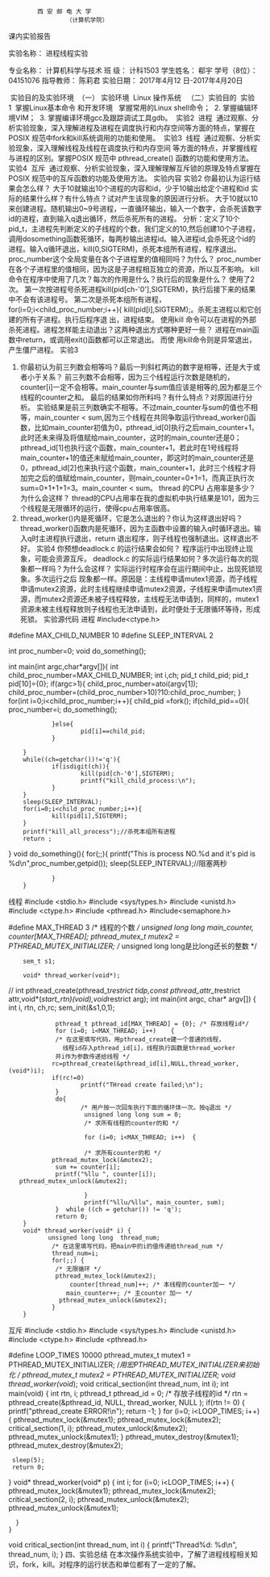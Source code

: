       		西 安 邮 电 大 学
            		（计算机学院）

课内实验报告

实验名称：       进程线程实验







   专业名称：        	 计算机科学与技术
  班    级：			 	   计科1503
   学生姓名：  			 	郗宇
  学号（8位）：          04151076
  指导教师：          		     陈莉君
  实验日期：  2017年4月12 日-2017年4月20日



 实验目的及实验环境 
（一） 实验环境 
Linux 操作系统  
（二）实验目的 
实验1  掌握Linux基本命令 和开发环境 
 掌握常用的Linux shell命令； 
2. 掌握编辑环境VIM； 
3. 掌握编译环境gcc及跟踪调试工具gdb。 
    实验2  进程 
通过观察、分析实验现象，深入理解进程及进程在调度执行和内存空间等方面的特点，掌握在POSIX 规范中fork和kill系统调用的功能和使用。
     实验3  线程 
通过观察、分析实验现象，深入理解线程及线程在调度执行和内存空间 等方面的特点，并掌握线程与进程的区别。掌握POSIX 规范中 pthread_create() 函数的功能和使用方法。  
     实验4  互斥 
通过观察、分析实验现象，深入理解理解互斥锁的原理及特点掌握在POSIX 规范中的互斥函数的功能及使用方法。
实验内容
实验2
你最初认为运行结果会怎么样？
大于10就输出10个进程的内容和id，少于10输出给定个进程和id 
实际的结果什么样？有什么特点？试对产生该现象的原因进行分析。
大于10就以10来创建进程。随机输出0~9号进程，一直循环输出，输入一个数字，会杀死该数字id的进程，直到输入q退出循环，然后杀死所有的进程。
分析：定义了10个pid_t，主进程先判断定义的子线程的个数，我们定义的10,然后创建10个子进程，调用dosomething函数死循环，每两秒输出进程id。输入进程id,会杀死这个id的进程。输入q循环退出，kill(0,SIGTERM)，杀死本组所有进程，程序退出。
proc_number这个全局变量在各个子进程里的值相同吗？为什么？
proc_number在各个子进程里的值相同，因为这是子进程相互独立的资源，所以互不影响。
kill 命令在程序中使用了几次？每次的作用是什么？执行后的现象是什么？
使用了2次。
第一次按进程号杀死进程kill(pid[ch-'0'],SIGTERM)，执行后接下来的结果中不会有该进程号。
第二次是杀死本组所有进程， for(i=0;i<child_proc_number;i++){
     kill(pid[i],SIGTERM);。杀死主进程以和它创建的所有子进程。执行后程序退         	出，进程结束。
使用kill 命令可以在进程的外部杀死进程。进程怎样能主动退出？这两种退出方式哪种更好一些？
进程在main函数中return，或调用exit()函数都可以正常退出。 而使
用kill命令则是异常退出，产生僵尸进程。
实验3
1. 你最初认为前三列数会相等吗？最后一列斜杠两边的数字是相等，还是大于或者小于关系？ 
前三列数不会相等，因为三个线程运行次数是随机的，counter[i]一定不会相等。main_counter与sum值应该是相等的,因为都是三个线程的counter之和。
最后的结果如你所料吗？有什么特点？对原因进行分析。 
实验结果是前三列数确实不相等。不过main_counter与sum的值也不相等，main_counter < sum,因为三个线程在共同争取运行thread_worker()函数，比如main_counter初值为0，pthread_id[0]执行之后main_counter+1，此时还未来得及将值赋给main_counter，这时的main_counter还是0；pthread_id[1]也执行这个函数，main_counter+1，若此时在1号线程将main_counter+1的值还未赋给main_counter，即这时的main_counter还是0，pthread_id[2]也来执行这个函数，main_counter+1，此时三个线程才将加完之后的值赋给main_counter，则main_counter=0+1=1，而真正执行次sum=0+1+1+1=3。main_counter < sum。
thread 的CPU 占用率是多少？为什么会这样？ 
thread的CPU占用率在我的虚拟机中执行结果是101，因为三个线程是无限循环的运行，使得cpu占用率很高。
4. thread_worker()内是死循环，它是怎么退出的？你认为这样退出好吗？
thread_worker()函数内是死循环，因为主函数中设置的输入q时循环退出。输入q时主进程执行退出，return 退出程序，则子线程也强制退出。这样退出不好。
实验4
你预想deadlock.c 的运行结果会如何？
程序运行中出现终止现象，可能会资源互斥。
deadlock.c 的实际运行结果如何？多次运行每次的现象都一样吗？为什么会这样？
实际运行时程序会在运行期间中止，出现死锁现象。多次运行之后
现象都一样。原因是：主线程申请mutex1资源，而子线程申请mutex2资源，此时主线程继续申请mutex2资源，子线程来申请mutex1资源，而mutex2资源还未被子线程释放，主线程无法申请到，同样的，mutex1资源未被主线程释放则子线程也无法申请到，此时便处于无限循环等待，形成死锁。
实验源代码
进程
#include<ctype.h>

#define MAX_CHILD_NUMBER 10
#define SLEEP_INTERVAL 2

int proc_number=0;
void do_something();

int main(int argc,char*argv[]){
        int child_proc_number=MAX_CHILD_NUMBER;
        int i,ch;
        pid_t child_pid;
        pid_t pid[10]={0};
        if(argc>1){
                child_proc_number=atoi(argv[1]);
                child_proc_number=(child_proc_number>10)?10:child_proc_number;
        }
        for(int i=0;i<child_proc_number;i++){
                child_pid =fork();
                if(child_pid==0){
                        proc_number=i;
                        do_something();

                }else{
                        pid[i]==child_pid;
                }

        }
        while((ch=getchar())!='q'){
                if(isdigit(ch)){
                        kill(pid[ch-'0'],SIGTERM);
                        printf("kill_child_process:\n");
                }
        }
        sleep(SLEEP_INTERVAL);
        for(i=0;i<child_proc_number;i++){
                kill(pid[i],SIGTERM);
        }
        printf("kill_all_process");//杀死本组所有进程
        return ;
}
        void do_something(){
                for(;;){
                        printf("This is process NO.%d and it's pid is %d\n",proc_number,getpid());
                sleep(SLEEP_INTERVAL);//阻塞两秒

                }
        }

                                                                             
线程
#include <stdio.h>
#include <sys/types.h>
#include <unistd.h>
#include <ctype.h>
#include <pthread.h>
#include<semaphore.h>

#define MAX_THREAD 3 /* 线程的个数 */
unsigned long long main_counter, counter[MAX_THREAD];
pthread_mutex_t mutex2 = PTHREAD_MUTEX_INITIALIZER;
/* unsigned long  long是比long还长的整数 */

        sem_t s1;

        void* thread_worker(void*);
//        int pthread_create(pthread_t*restrict tidp,const pthread_attr_t*restrict 	attr,void*(*start_rtn)(void),void*restrict arg);
         int main(int argc, char* argv[])
        {
                 int i, rtn, ch,rc;
                 sem_init(&s1,0,1);

                 pthread_t pthread_id[MAX_THREAD] = {0}; /* 存放线程id*/
                 for (i=0; i<MAX_THREAD; i++)    {
                 /* 在这里填写代码，用pthread_create建一个普通的线程，
                   线程id存入pthread_id[i]，线程执行函数是thread_worker
                 并i作为参数传递给线程 */
                rc=pthread_create(&pthread_id[i],NULL,thread_worker,(void*)i);
                if(rc!=0)
                        printf("THread create failed;\n");
                 }
                 do{
                        /* 用户按一次回车执行下面的循环体一次。按q退出 */
                         unsigned long long sum = 0;
                         /* 求所有线程的counter的和 */

                         for (i=0; i<MAX_THREAD; i++)  {

                         /* 求所有counter的和 */
                pthread_mutex_lock(&mutex2);
                 sum += counter[i];
                 printf("%llu ", counter[i]);
       pthread_mutex_unlock(&mutex2);

                         }
                         printf("%llu/%llu", main_counter, sum);
                 }  while ((ch = getchar()) != 'q');
                 return 0;
        }
        void* thread_worker(void* i) {
               unsigned long long  thread_num;
                /* 在这里填写代码，把main中的i的值传递给thread_num */
                thread_num=i;
                for(;;) {
                 /* 无限循环 */
                 pthread_mutex_lock(&mutex2);
                     counter[thread_num]++; /* 本线程的counter加一 */
                    main_counter++; /* 主counter 加一 */
                  pthread_mutex_unlock(&mutex2);
                }
        }
互斥
#include <stdio.h>
#include <sys/types.h>
#include <unistd.h>
#include <ctype.h>
#include <pthread.h>

#define LOOP_TIMES 10000 
pthread_mutex_t mutex1 = PTHREAD_MUTEX_INITIALIZER;
           /*用宏PTHREAD_MUTEX_INITIALIZER来初始化 */
pthread_mutex_t mutex2 = PTHREAD_MUTEX_INITIALIZER;
void* thread_worker(void*);
void critical_section(int thread_num, int i);
int main(void)  {
      int rtn, i;
      pthread_t pthread_id = 0; /* 存放子线程的id */
      rtn = pthread_create(&pthread_id, NULL, thread_worker, NULL );
      if(rtn != 0) {
            printf("pthread_create ERROR!\n");
            return -1;
      }
      for (i=0; i<LOOP_TIMES; i++)  {
        pthread_mutex_lock(&mutex1);
        pthread_mutex_lock(&mutex2);
        critical_section(1, i);
        pthread_mutex_unlock(&mutex2);
        pthread_mutex_unlock(&mutex1);
      }
pthread_mutex_destroy(&mutex1);
     pthread_mutex_destroy(&mutex2);

     sleep(5);
     return 0;
}
void* thread_worker(void* p)  {
      int i;
      for (i=0; i<LOOP_TIMES; i++) {
        pthread_mutex_lock(&mutex1);
        pthread_mutex_lock(&mutex2);
        critical_section(2, i);
        pthread_mutex_unlock(&mutex2);
        pthread_mutex_unlock(&mutex1);


      }
    }

void critical_section(int thread_num, int i) {
      printf("Thread%d: %d\n", thread_num,  i);
}
四、实验总结
在本次操作系统实验中，了解了进程线程相关知识，fork，kill。对程序的运行状态和单位都有了一定的了解。